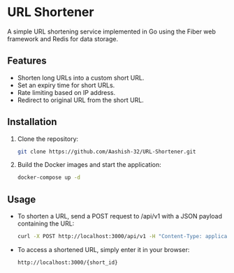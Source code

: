 # URL Shortener

A simple URL shortening service implemented in Go using the Fiber web framework and Redis for data storage.

## Features

- Shorten long URLs into a custom short URL.
- Set an expiry time for short URLs.
- Rate limiting based on IP address.
- Redirect to original URL from the short URL.

## Installation

1. Clone the repository:

   ```bash
   git clone https://github.com/Aashish-32/URL-Shortener.git 

2. Build the Docker images and start the application:

     ```bash
   docker-compose up -d

## Usage

- To shorten a URL, send a POST request to /api/v1 with a JSON payload containing the URL:

    ```bash
   curl -X POST http://localhost:3000/api/v1 -H "Content-Type: application/json" -d '{"url":"https://example.com"}'

- To access a shortened URL, simply enter it in your browser:

    ```bash
   http://localhost:3000/{short_id} 


 

